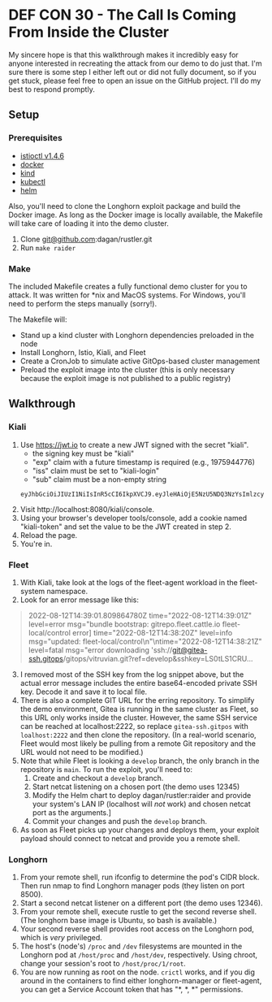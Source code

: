 # DEF CON 30 - The Call Is Coming From Inside the Cluster

My sincere hope is that this walkthrough makes it incredibly easy for anyone interested in recreating the attack from our demo to do just that. I'm sure there is some step I either left out or did not fully document, so if you get stuck, please feel free to open an issue on the GitHub project. I'll do my best to respond promptly.

## Setup

### Prerequisites

- [istioctl v1.4.6](https://github.com/istio/istio/releases/tag/1.4.6)
- [docker](https://docs.docker.com/get-docker/)
- [kind](https://kind.sigs.k8s.io/docs/user/quick-start/#installation)
- [kubectl](https://kubernetes.io/docs/tasks/tools/#kubectl)
- [helm](https://helm.sh/docs/intro/install/)

Also, you'll need to clone the Longhorn exploit package and build the Docker image. As long as the Docker image is locally available, the Makefile will take care of loading it into the demo cluster.
1. Clone git@github.com:dagan/rustler.git
2. Run ```make raider```

### Make

The included Makefile creates a fully functional demo cluster for you to attack. It was written for *nix and MacOS systems. For Windows, you'll need to perform the steps manually (sorry!).

The Makefile will:
 - Stand up a kind cluster with Longhorn dependencies preloaded in the node
 - Install Longhorn, Istio, Kiali, and Fleet
 - Create a CronJob to simulate active GitOps-based cluster management
 - Preload the exploit image into the cluster (this is only necessary because the exploit image is not published to a public registry)

## Walkthrough

### Kiali

1. Use https://jwt.io to create a new JWT signed with the secret "kiali".
    - the signing key must be "kiali"
    - "exp" claim with a future timestamp is required (e.g., 1975944776)
    - "iss" claim must be set to "kiali-login"
    - "sub" claim must be a non-empty string
   ```
   eyJhbGciOiJIUzI1NiIsInR5cCI6IkpXVCJ9.eyJleHAiOjE5NzU5NDQ3NzYsImlzcyI6ImtpYWxpLWxvZ2luIiwic3ViIjoiMTMzNyBoYXhvciJ9.Ub63IF6JujWvPc9AEzj4QbE1hjRujEB3Q4kOxabDzUo
   ```
2. Visit http://localhost:8080/kiali/console.
3. Using your browser's developer tools/console, add a cookie named "kiali-token" and set the value to be the JWT created in step 2.
4. Reload the page.
5. You're in.

### Fleet

1. With Kiali, take look at the logs of the fleet-agent workload in the fleet-system namespace.
2. Look for an error message like this:
 > 2022-08-12T14:39:01.809864780Z time="2022-08-12T14:39:01Z" level=error msg="bundle bootstrap: gitrepo.fleet.cattle.io fleet-local/control error] time=\"2022-08-12T14:38:20Z\" level=info msg=\"updated: fleet-local/control\\n\"\ntime=\"2022-08-12T14:38:21Z\" level=fatal msg=\"error downloading 'ssh://git@gitea-ssh.gitops/gitops/vitruvian.git?ref=develop&sshkey=LS0tLS1CRU...
3. I removed most of the SSH key from the log snippet above, but the actual error message includes the entire base64-encoded private SSH key. Decode it and save it to local file.
4. There is also a complete GIT URL for the erring repository. To simplify the demo environment, Gitea is running in the same cluster as Fleet, so this URL only works inside the cluster. However, the same SSH service can be reached at localhost:2222, so replace ```gitea-ssh.gitpos``` with ```loalhost:2222``` and then clone the repository. (In a real-world scenario, Fleet would most likely be pulling from a remote Git repository and the URL would not need to be modified.)
5. Note that while Fleet is looking a ```develop``` branch, the only branch in the repository is ```main```. To run the exploit, you'll need to:
   1. Create and checkout a ```develop``` branch.
   2. Start netcat listening on a chosen port (the demo uses 12345)
   3. Modify the Helm chart to deploy dagan/rustler:raider and provide your system's LAN IP (localhost will _not_ work) and chosen netcat port as the arguments.]
   4. Commit your changes and push the ```develop``` branch.
6. As soon as Fleet picks up your changes and deploys them, your exploit payload should connect to netcat and provide you a remote shell.

### Longhorn

1. From your remote shell, run ifconfig to determine the pod's CIDR block. Then run nmap to find Longhorn manager pods (they listen on port 8500).
2. Start a second netcat listener on a different port (the demo uses 12346).
3. From your remote shell, execute rustle to get the second reverse shell. (The longhorn base image is Ubuntu, so bash is available.)
4. Your second reverse shell provides root access on the Longhorn pod, which is _very_ privileged.
5. The host's (node's) ```/proc``` and ```/dev``` filesystems are mounted in the Longhorn pod at ```/host/proc``` and ```/host/dev```, respectively. Using chroot, change your session's root to ```/host/proc/1/root```.
6. You are now running as root on the node. ```crictl``` works, and if you dig around in the containers to find either longhorn-manager or fleet-agent, you can get a Service Account token that has "*, *, *" permissions.